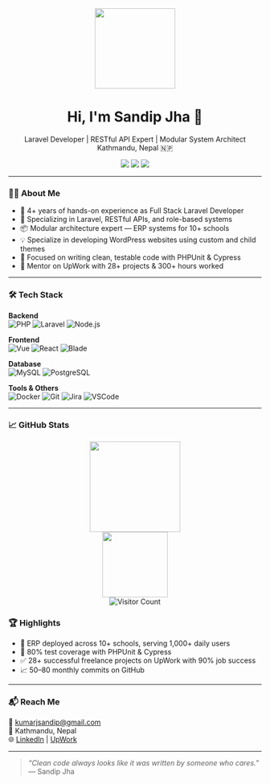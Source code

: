 <div align="center">
  <img src="https://media.giphy.com/media/M9gbBd9nbDrOTu1Mqx/giphy.gif" height="160" />
</div>

<h1 align="center">Hi, I'm Sandip Jha 👋</h1>

<p align="center">
  Laravel Developer | RESTful API Expert | Modular System Architect <br />
  Kathmandu, Nepal 🇳🇵
</p>

<p align="center">
  <a target="_blank" href="https://www.linkedin.com/in/jhasandip/"><img src="https://img.shields.io/badge/LinkedIn-0077B5?style=flat&logo=linkedin&logoColor=white" /></a>
  <a href="#"><img src="https://img.shields.io/badge/GitHub-181717?style=flat&logo=github&logoColor=white" /></a>
  <a target="_blank" href="https://www.upwork.com/freelancers/~01e6a00a7c217867cb?mp_source=share"><img src="https://img.shields.io/badge/UpWork-6fda44?style=flat&logo=upwork&logoColor=white" /></a>
</p>

---

### 👨‍💻 About Me

- 💼 4+ years of hands-on experience as Full Stack Laravel Developer
- 🔧 Specializing in Laravel, RESTful APIs, and role-based systems
- 📦 Modular architecture expert — ERP systems for 10+ schools
- 💡 Specialize in developing WordPress websites using custom and child themes
- 🧪 Focused on writing clean, testable code with PHPUnit & Cypress
- 🤝 Mentor on UpWork with 28+ projects & 300+ hours worked

---

### 🛠 Tech Stack

**Backend**  
![PHP](https://img.shields.io/badge/PHP-777BB4?style=flat-square&logo=php&logoColor=white)
![Laravel](https://img.shields.io/badge/Laravel-F55247?style=flat-square&logo=laravel&logoColor=white)
![Node.js](https://img.shields.io/badge/Node.js-339933?style=flat-square&logo=node.js&logoColor=white)

**Frontend**  
![Vue](https://img.shields.io/badge/Vue-4FC08D?style=flat-square&logo=vue.js&logoColor=white)
![React](https://img.shields.io/badge/React-61DAFB?style=flat-square&logo=react&logoColor=white)
![Blade](https://img.shields.io/badge/Blade-red?style=flat-square)

**Database**  
![MySQL](https://img.shields.io/badge/MySQL-4479A1?style=flat-square&logo=mysql&logoColor=white)
![PostgreSQL](https://img.shields.io/badge/PostgreSQL-336791?style=flat-square&logo=postgresql&logoColor=white)

**Tools & Others**  
![Docker](https://img.shields.io/badge/Docker-2496ED?style=flat-square&logo=docker&logoColor=white)
![Git](https://img.shields.io/badge/Git-F05032?style=flat-square&logo=git&logoColor=white)
![Jira](https://img.shields.io/badge/Jira-0052CC?style=flat-square&logo=jira&logoColor=white)
![VSCode](https://img.shields.io/badge/VSCode-007ACC?style=flat-square&logo=visual-studio-code&logoColor=white)

---

### 📈 GitHub Stats

<div align="center">
  <!-- Streak stats: For private streak stats, use the action generated URL -->
  <img src="https://github-readme-streak-stats.herokuapp.com?user=27ksandip&theme=dark&hide_border=true&count_private=true" height="180" />
  <br/>
  
  <!-- Top languages: This URL works but to include private languages, generate with your action -->
  <img src="https://github-readme-stats.vercel.app/api/top-langs/?username=27ksandip&layout=compact&theme=dark&hide_border=true&count_private=true" height="130" />
  <br/>
</div>

<div align="center">
  <img src="https://visitor-badge.laobi.icu/badge?page_id=27ksandip.27ksandip" alt="Visitor Count" />
</div>

### 🏆 Highlights

- 🏫 ERP deployed across 10+ schools, serving 1,000+ daily users
- 🧪 80% test coverage with PHPUnit & Cypress
- ✅ 28+ successful freelance projects on UpWork with 90% job success 
- 📈 50–80 monthly commits on GitHub

---

### 📬 Reach Me

📧 kumarjsandip@gmail.com  
📍 Kathmandu, Nepal  
🌐 [LinkedIn](https://www.linkedin.com/in/jhasandip/) | [UpWork](https://www.upwork.com/freelancers/~01e6a00a7c217867cb?mp_source=share)

---

> _“Clean code always looks like it was written by someone who cares.”_  
> — Sandip Jha
